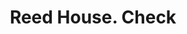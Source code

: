 ---
doi: 10.7916/D8058T15
date_other: '1870'
date_other_textual: 1870-1879
form: printed ephemera
genre:
- Checks (bank checks)
name:
- Reed House
object_in_context_url: https://biggert.cul.columbia.edu/items/view/ave_biggert_01365
subject_hierarchical_geographic:
- Erie, Pennsylvania, United States
subject_name:
- Reed House
title: Reed House. Check
sort_title: Reed House. Check
call_number: ave_biggert_01365
coordinates:
- 42.129444444444445,-80.085
pid: ave_biggert_01365
identifiers: ave_biggert_01365
canvas_id: ldpd:396626
permalink: "/items/ave_biggert_01365/"
layout: iiif-image-page
---